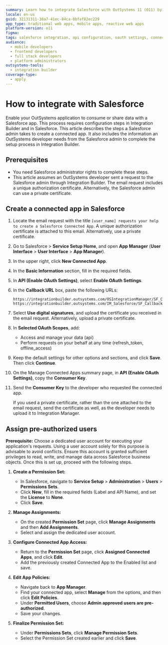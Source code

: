 ```yaml
---
summary: Learn how to integrate Salesforce with OutSystems 11 (O11) by configuring a connected app and setting up permissions for seamless data exchange.
locale: en-us
guid: 32131311-38a7-41ec-84ca-8bfaf82ec229
app_type: traditional web apps, mobile apps, reactive web apps
platform-version: o11
figma:
tags: salesforce integration, api configuration, oauth settings, connected apps, digital certificates
audience:
  - mobile developers
  - frontend developers
  - full stack developers
  - platform administrators
outsystems-tools:
  - integration builder
coverage-type:
  - apply
---
```


# How to integrate with Salesforce

Enable your OutSystems application to consume or share data with a Salesforce app. This process requires configuration steps in Integration Builder and in Salesforce. This article describes the steps a Salesforce admin takes to create a connected app. It also includes the information an OutSystems developer needs from the Salesforce admin to complete the setup process in Integration Builder.

## Prerequisites

* You need Salesforce administrator rights to complete these steps.
* This article assumes an OutSystems developer sent a request to the Salesforce admin through Integration Builder. The email request includes a unique authorization certificate. Alternatively, the Salesforce admin can use a private certificate.

## Create a connected app in Salesforce

1. Locate the email request with the title `[user_name] requests your help to create a Salesforce Connected App`. A unique authorization certificate is attached to this email. Alternatively, use a private certificate.

1. Go to Salesforce > **Service Setup Home**, and open **App Manager** (**User Interface** > **User Interface** > **App Manager**).

1. In the upper right, click **New Connected App**.

1. In the **Basic Information** section, fill in the required fields.

1. In **API (Enable OAuth Settings)**, select **Enable OAuth Settings**.

1. In the **Callback URL** box, paste the following URLs:

    ```
    https://integrationbuilder.outsystems.com/OSIntegrationManager/SF_Callback
    https://integrationbuilder.outsystems.com/IM_Salesforce/SF_Callback
    ```

1. Select **Use digital signatures**, and upload the certificate you received in the email request. Alternatively, upload a private certificate.

1. In **Selected OAuth Scopes**, add:

    * Access and manage your data (api)
    * Perform requests on your behalf at any time (refresh_token, offline_access)

1. Keep the default settings for other options and sections, and click **Save**. Then click **Continue**.

1. On the Manage Connected Apps summary page, in **API (Enable OAuth Settings)**, copy the **Consumer Key**.

1. Send the  **Consumer Key** to the developer who requested the connected app.

    If you used a private certificate, rather than the one attached to the email request, send the certificate as well, as the developer needs to upload it to Integration Manager.  

## Assign pre-authorized users

**Prerequisite:** Choose a dedicated user account for executing your application's requests. Using a user account solely for this purpose is advisable to avoid conflicts. Ensure this account is granted sufficient privileges to read, write, and manage data across Salesforce business objects. Once this is set up, proceed with the following steps.

1. **Create a Permission Set:**
   * In Salesforce, navigate to **Service Setup** > **Administration** > **Users** > **Permissions Sets**.
   * Click **New**, fill in the required fields (Label and API Name), and set the **License** to **None**.
   * Click **Save**.

1. **Manage Assignments:**
   * On the created **Permission Set** page, click **Manage Assignments** and then **Add Assignments**.
   * Select and assign the dedicated user account.

1. **Configure Connected App Access:**
   * Return to the **Permission Set** page, click **Assigned Connected Apps**, and click **Edit**.
   * Add the previously created Connected App to the Enabled list and save.

1. **Edit App Policies:**
   * Navigate back to **App Manager**.
   * Find your connected app, select **Manage** from the options, and then click **Edit Policies**.
   * Under **Permitted Users**, choose **Admin approved users are pre-authorized**.
   * Save your changes.

1. **Finalize Permission Set:**
   * Under **Permissions Sets**, click **Manage Permission Sets**.
   * Select the Permission Set created earlier and click **Save**.

